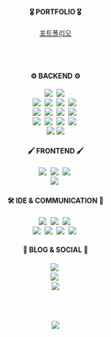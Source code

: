 <!-- <div align="center">
  <img src="https://capsule-render.vercel.app/api?type=waving&color=0:11998e,100:38ef7d&height=250&section=header&text=fakerdeft&fontAlignY=40&fontSize=90&fontColor=ffffff&desc=Backend%20Engineer">
</div>

<p align="center">
  <img src="https://github-readme-stats.vercel.app/api?username=fakerdeft&show_icons=true&count_private=true&hide_border=true">
</p>

<p align="center">
  <img src="https://github-readme-stats.vercel.app/api/top-langs/?username=fakerdeft&layout=compact&card_width=445">
</p> -->

<div align="center">

<h4 align="center">🎖️ PORTFOLIO 🎖️</h3>
<a target="_blank" href="https://decorous-aardvark-bc3.notion.site/53ee070645ac47d6818d64c92e9ec1af?pvs=4">포트폴리오</a>

<br><br>

<h4 align="center">⚙️ BACKEND ⚙️</h3>
<p align="center">
  <img src="https://img.shields.io/badge/Java-e75253?style=flat-square&logo=Java&logoColor=white"/></a>&nbsp 
  <img src="https://img.shields.io/badge/Javascript-F7DF1E?style=flat-square&logo=javascript&logoColor=white"/></a>&nbsp
  <br>
  <img src="https://img.shields.io/badge/Spring Boot-6D8B33F?style=flat-square&logo=spring-boot&logoColor=white"/>&nbsp
  <img src="https://img.shields.io/badge/Spring Security-6D8B33F?style=flat-square&logo=spring-security&logoColor=white"/>&nbsp
  <img src="https://img.shields.io/badge/Spring Data JPA-6D8B33F?style=flat-square&logo=spring-data-jpa&logoColor=white"/>&nbsp
  <img src="https://img.shields.io/badge/Node.js-339933?style=flat-square&logo=Node.js&logoColor=white"/>&nbsp
  <br>
  <img src="https://img.shields.io/badge/Swagger UI-85EA2D?style=flat-square&logo=swagger&logoColor=white"/></a>&nbsp
  <img src="https://img.shields.io/badge/GitHub Actions-2088FF?style=flat-square&logo=github-actions&logoColor=white"/>&nbsp
  <img src="https://img.shields.io/badge/Docker-2496ED?style=flat-square&logo=Docker&logoColor=white"/></a>&nbsp 
  <img src="https://img.shields.io/badge/Nginx-009639?style=flat-square&logo=NGINX&logoColor=white"/></a>&nbsp
  <br>
  <img src="https://img.shields.io/badge/AWS-EC2-FF9900?style=flat-square&logo=amazon-ec2&logoColor=white"/></a>&nbsp
  <img src="https://img.shields.io/badge/AWS-RDS-527FFF?style=flat-square&logo=amazon-rds&logoColor=white"/></a>&nbsp
  <img src="https://img.shields.io/badge/AWS-Route53-8C4FFF?style=flat-square&logo=amazonroute53&logoColor=white"/></a>&nbsp
  <img src="https://img.shields.io/badge/AWS-S3-569A31?style=flat-square&logo=amazon-s3&logoColor=white"/></a>&nbsp
  <br>
  <img src="https://img.shields.io/badge/MySQL-4479A1?style=flat-square&logo=MySQL&logoColor=white"/>
  <img src="https://img.shields.io/badge/Oracle-F80000?style=flat-square&logo=Oracle&logoColor=white"/>
</p>

<h4 align="center">🖌️ FRONTEND 🖌️</h3>
<p align="center">
  <img src="https://img.shields.io/badge/HTML-dd4b25?style=flat-square&logo=html5&logoColor=white"/></a>&nbsp 
  <img src="https://img.shields.io/badge/CSS-1572B6?style=flat-square&logo=css3&logoColor=white"/></a>&nbsp 
  <img src="https://img.shields.io/badge/Jquery-0769AD?style=flat-square&logo=jquery&logoColor=white"/></a>&nbsp
  <br>
  <img src="https://img.shields.io/badge/React-61DAFB?style=flat-square&logo=React&logoColor=white"/></a>&nbsp 
</p>

<h4 align="center">🛠️ IDE & COMMUNICATION 📣</h4>
<p align="center">
  <img src="https://img.shields.io/badge/InteliiJ-000000?style=flat-square&logo=intellij-idea&logoColor=white"/></a>&nbsp
  <img src="https://img.shields.io/badge/Visual Studio Code-007ACC?style=flat-square&logo=visual-studio-code&logoColor=white"/></a>&nbsp
  <img src="https://img.shields.io/badge/Eclipse-2C2255?style=flat-square&logo=eclipse-ide&logoColor=white"/></a>&nbsp
  <br>
  <img src="https://img.shields.io/badge/GitHub-181717?style=flat-square&logo=github&logoColor=white"/></a>&nbsp
  <img src="https://img.shields.io/badge/Notion-000000?style=flat-square&logo=notion&logoColor=white"/></a>&nbsp
  <img src="https://img.shields.io/badge/Slack-4A154B?style=flat-square&logo=slack&logoColor=white"/></a>&nbsp
  <img src="https://img.shields.io/badge/Discord-5865F2?style=flat-square&logo=discord&logoColor=white"/></a>&nbsp
</p>
  
<h4 align="center">📝 BLOG & SOCIAL 📧</h3>
<p align="center">
  <a href="https://afuew.tistory.com/"><img src="http://img.shields.io/badge/-Tistory%20[KR]-black?style=flat-square&logo=tistory&link=https://afuew.tistory.com/" /></a>&nbsp
  <br>
  <a href="https://velog.io@afuew/"><img src="http://img.shields.io/badge/-Velog%20[KR]-black?style=flat-square&logo=velog&link=https://velog.io@afuew/" /></a>&nbsp
  <br>
  <a href="mailto:whaksen123@gmail.com"><img src="https://img.shields.io/badge/Gmail-d14836?style=flat-square&logo=Gmail&logoColor=white&link=mailto:whaksen123@gmail.com" /></a>
<!--   <a href="https://www.linkedin.com/in/"><img src="https://img.shields.io/badge/-LinkedIn-blue?style=flat-square&logo=Linkedin&logoColor=white&link=https://www.linkedin.com/in/-4b95961b2"/></a> -->
</p>

<br>
<br>

<p align="center">
  <a href="https://hits.seeyoufarm.com"><img src="https://hits.seeyoufarm.com/api/count/incr/badge.svg?url=https%3A%2F%2Fgithub.com%2Ffakerdeft&count_bg=%23ED6DA3&title_bg=%2386757E&icon=github.svg&icon_color=%23E1DEDE&title=Hits&edge_flat=false"/></a>
</p>







<!--
### 🎓 Experience 🎓
우아한테크코스 5기 프리코스 `2022.10 ~ 2022.11` <br>
메타버스 아카데미 2기 `2023.05 ~ 2023.11` <br>
[서울시 성동구 공공서비스 문제 해결 SW개발 공모전] ICT콤플렉스 피우다 프로젝트 `2023.10 ~ 2023.11`
-->

</div>

<!--
## :1st_place_medal: Skills
### Language
![Java](https://img.shields.io/badge/java-007396?style=for-the-badge&logo=java&logoColor=white)
![JavaScript](https://img.shields.io/badge/javascript-%23323330.svg?style=for-the-badge&logo=javascript&logoColor=%23F7DF1E)
![HTML5](https://img.shields.io/badge/html5-E34F26?style=for-the-badge&logo=html5&logoColor=white)
![CSS](https://img.shields.io/badge/css-1572B6?style=for-the-badge&logo=css3&logoColor=white)
### Framework & Library
![Spring](https://img.shields.io/badge/Spring-6DB33F?style=for-the-badge&logo=Spring&logoColor=white)
![SpringBoot](https://img.shields.io/badge/springboot-6DB33F?style=for-the-badge&logo=springboot&logoColor=white)
![SpringSecurity](https://img.shields.io/badge/springsecurity-6DB33F?style=for-the-badge&logo=springsecurity&logoColor=white)
![NodeJS](https://img.shields.io/badge/node.js-6DA55F?style=for-the-badge&logo=node.js&logoColor=white)
<br>
![React](https://img.shields.io/badge/react-61DAFB?style=for-the-badge&logo=react&logoColor=black)
![jQuery](https://img.shields.io/badge/jquery-0769AD?style=for-the-badge&logo=jquery&logoColor=white)
![Redux](https://img.shields.io/badge/redux-764ABC?style=for-the-badge&logo=redux&logoColor=white)
### DataBase
![MYSQL](https://img.shields.io/badge/mysql-4479A1?style=for-the-badge&logo=mysql&logoColor=white)
![Oracle](https://img.shields.io/badge/oracle-F80000?style=for-the-badge&logo=oracle&logoColor=white)
### Version Control
![GitHub](https://img.shields.io/badge/github-181717?style=for-the-badge&logo=github&logoColor=white)
<img src="https://img.shields.io/badge/Notion-000000?style=for-the-badge&logo=Notion&logoColor=white"/>
<img src="https://img.shields.io/badge/Swagger-85EA2D?style=for-the-badge&logo=Swagger&logoColor=black"/>
-->

<br>

